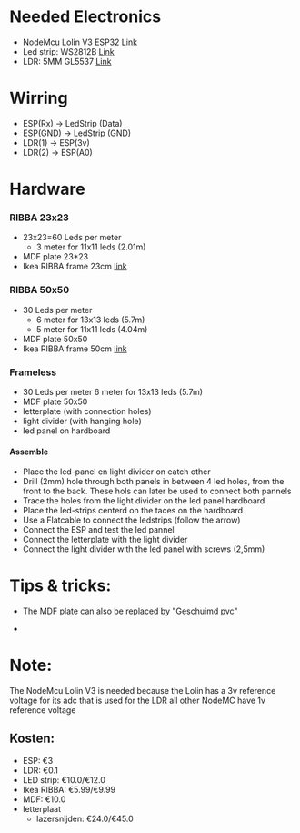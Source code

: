 # Needed Electronics
- NodeMcu Lolin V3 ESP32 [Link](https://www.ebay.com/itm/NodeMCU-V3-ESP8266-ESP-12-E-Lua-CH340-WiFI-WLan-IoT-Lolin-Mini-N3A2-V9T3/312753940110)
- Led strip: WS2812B [Link](https://www.ebay.com/itm/1-5m-WS2812B-RGB-Led-Strip-Light-30-60-144Leds-m-Individual-Addressable-IC-DC5V/401755047203?var=671534865138)
- LDR: 5MM GL5537 [Link](https://www.ebay.com/itm/20pcs-Photoresistor-5MM-GL5537-LDR-Photo-Resistors-Light-Dependent-Resistor/381374819080?epid=1381908731&hash=item58cbb5eb08:g:INIAAOxyYSdTAJq4)

# Wirring
- ESP(Rx) -> LedStrip (Data)
- ESP(GND) -> LedStrip (GND)
- LDR(1) -> ESP(3v)
- LDR(2) -> ESP(A0)

# Hardware
### RIBBA 23x23
- 23x23=60 Leds per meter
    - 3 meter for 11x11 leds (2.01m)
- MDF plate 23*23 
- Ikea RIBBA frame 23cm [link](https://www.ikea.com/nl/nl/p/ribba-fotolijst-zwart-40378401/)

### RIBBA 50x50
- 30 Leds per meter
    - 6 meter for 13x13 leds (5.7m)
    - 5 meter for 11x11 leds (4.04m)
- MDF plate 50x50
- Ikea RIBBA frame 50cm [link](https://www.ikea.com/nl/nl/p/ribba-fotolijst-zwart-00378436/)

### Frameless
- 30 Leds per meter 6 meter for 13x13 leds (5.7m)
- MDF plate 50x50
- letterplate (with connection holes)
- light divider (with hanging hole)
- led panel on hardboard
#### Assemble
- Place the led-panel en light divider on eatch other
- Drill (2mm) hole through both panels in between 4 led holes, from the front to the back. These hols can later be used to connect both pannels
- Trace the holes from the light divider on the led panel hardboard
- Place the led-strips centerd on the taces on the hardboard
- Use a Flatcable to connect the ledstrips (follow the arrow)
- Connect the ESP and test the led pannel
- Connect the letterplate with the light divider
- Connect the light divider with the led panel with screws (2,5mm)

# Tips & tricks:
- The MDF plate can also be replaced by "Geschuimd pvc"

- 

# Note:
The NodeMcu Lolin V3 is needed because the Lolin has a 3v reference voltage for its adc that is used for the LDR all other NodeMC have 1v reference voltage

## Kosten:
- ESP: €3
- LDR: €0.1
- LED strip: €10.0/€12.0
- Ikea RIBBA: €5.99/€9.99 
- MDF: €10.0
- letterplaat
    - lazersnijden: €24.0/€45.0
